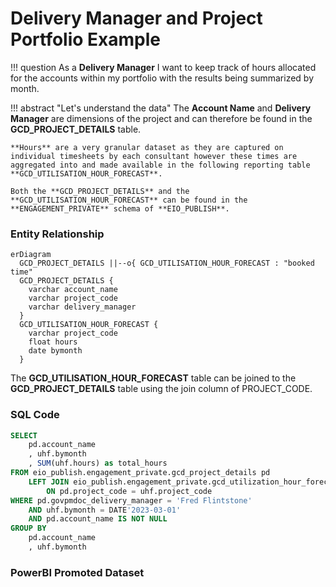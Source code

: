 Delivery Manager and Project Portfolio Example
==============================================

!!! question
    As a **Delivery Manager** I want to keep track of hours allocated for the accounts within my portfolio with the results being summarized by month.



!!! abstract "Let's understand the data"
    The **Account Name** and **Delivery Manager** are dimensions of the project and can therefore be found in the **GCD_PROJECT_DETAILS** table.

    **Hours** are a very granular dataset as they are captured on individual timesheets by each consultant however these times are aggregated into and made available in the following reporting table **GCD_UTILISATION_HOUR_FORECAST**. 

    Both the **GCD_PROJECT_DETAILS** and the **GCD_UTILISATION_HOUR_FORECAST** can be found in the **ENGAGEMENT_PRIVATE** schema of **EIO_PUBLISH**. 



### Entity Relationship
``` mermaid 
erDiagram 
  GCD_PROJECT_DETAILS ||--o{ GCD_UTILISATION_HOUR_FORECAST : "booked time"
  GCD_PROJECT_DETAILS {
    varchar account_name
    varchar project_code
    varchar delivery_manager
  }
  GCD_UTILISATION_HOUR_FORECAST {
    varchar project_code
    float hours
    date bymonth
  }
```

The **GCD_UTILISATION_HOUR_FORECAST** table can be joined to the **GCD_PROJECT_DETAILS** table using the join column of PROJECT_CODE.


### SQL Code
``` sql title="Query for hours by portfolio manager" linenums="1" hl_lines="7"
SELECT 
    pd.account_name
    , uhf.bymonth
    , SUM(uhf.hours) as total_hours
FROM eio_publish.engagement_private.gcd_project_details pd
    LEFT JOIN eio_publish.engagement_private.gcd_utilization_hour_forecast uhf
        ON pd.project_code = uhf.project_code
WHERE pd.govpmdoc_delivery_manager = 'Fred Flintstone'
    AND uhf.bymonth = DATE'2023-03-01'
    AND pd.account_name IS NOT NULL
GROUP BY
    pd.account_name
    , uhf.bymonth
```


### PowerBI Promoted Dataset
